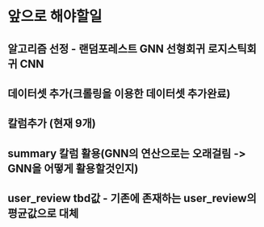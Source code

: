 # 앞으로 해야할일
## 알고리즘 선정 - 랜덤포레스트 GNN 선형회귀 로지스틱회귀 CNN
## 데이터셋 추가(크롤링을 이용한 데이터셋 추가완료)
## 칼럼추가 (현재 9개)
## summary 칼럼 활용(GNN의 연산으로는 오래걸림 -> GNN을 어떻게 활용할것인지)
## user_review tbd값 - 기존에 존재하는 user_review의 평균값으로 대체
